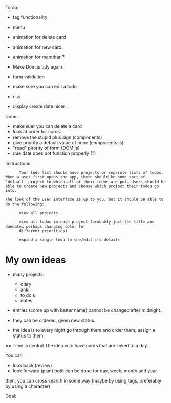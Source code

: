 To do:

- tag functionality

- menu

- animation for delete card
- animation for new card.
- animation for menubar ?
- Make Dom.js tidy again.
- form validation

- make sure you can edit a todo

- css
- display create date nicer .

Done:

- make suer you can delete a card
- look at order for cards.
- remove the stupid plus sign (components)
- give priority a default value of none (components.js)
- "read" pirority of form (DOM.js)
- due date does not function properly (?)

Instructions

          Your todo list should have projects or separate lists of todos. When a user first opens the app, there should be some sort of ‘default’ project to which all of their todos are put. Users should be able to create new projects and choose which project their todos go into.

    The look of the User Interface is up to you, but it should be able to do the following:

          view all projects

          view all todos in each project (probably just the title and duedate… perhaps changing color for
          different priorities)

          expand a single todo to see/edit its details

# My own ideas

- many projects:

  - diary
  - anki
  - to do's
  - notes

- entries (come up with better name) cannot be changed after midnight.
- they can be ordered, given new status.
- the idea is to every night go through them and order them, assign a status to them.

==
Time is central
The idea is to have cards that are linked to a day.

You can

- look back (review)
- look forward (plan)
  both can be done for day, week, month and year.

then, you can cross search in some way (maybe by using tags, preferably by using a character)

Goal:
